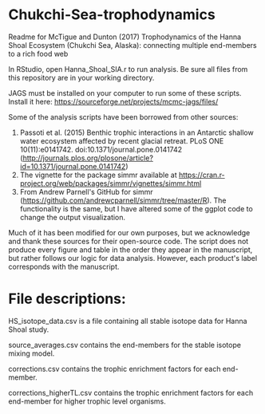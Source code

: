 # Chukchi-Sea-trophodynamics

Readme for McTigue and Dunton (2017) Trophodynamics of the Hanna Shoal Ecosystem (Chukchi Sea, Alaska): connecting multiple end-members to a rich food web

In RStudio, open Hanna_Shoal_SIA.r to run analysis. Be sure all files from this repository are in your working directory.

JAGS must be installed on your computer to run some of these scripts. Install it here: https://sourceforge.net/projects/mcmc-jags/files/

Some of the analysis scripts have been borrowed from other sources: 
1) Passoti et al. (2015) Benthic trophic interactions in an Antarctic shallow water ecosystem affected by recent glacial retreat. PLoS ONE 10(11):e0141742. doi:10.1371/journal.pone.0141742 (http://journals.plos.org/plosone/article?id=10.1371/journal.pone.0141742)
2) The vignette for the package simmr available at https://cran.r-project.org/web/packages/simmr/vignettes/simmr.html
3) From Andrew Parnell's GitHub for simmr (https://github.com/andrewcparnell/simmr/tree/master/R). The functionality is the same, but I have altered some of the ggplot code to change the output visualization.

Much of it has been modified for our own purposes, but we acknowledge and thank these sources for their open-source code.
The script does not produce every figure and table in the order they appear in the manuscript, but rather follows our logic for data analysis. However, each product's label corresponds with the manuscript.

# File descriptions:

HS_isotope_data.csv is a file containing all stable isotope data for Hanna Shoal study.

source_averages.csv contains the end-members for the stable isotope mixing model.

corrections.csv contains the trophic enrichment factors for each end-member.

corrections_higherTL.csv contains the trophic enrichment factors for each end-member for higher trophic level organisms.
